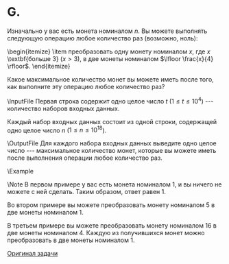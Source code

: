 <h1> G. </h1>

Изначально у вас есть монета номиналом $n$. Вы можете выполнять следующую операцию любое количество раз (возможно, ноль):

\begin{itemize}
\item преобразовать одну монету номиналом $x$, где $x$ \textbf{больше $3$} ($x>3$), в две монеты номиналом $\lfloor \frac{x}{4} \rfloor$.
\end{itemize}

Какое максимальное количество монет вы можете иметь после того, как выполните эту операцию любое количество раз?

\InputFile
Первая строка содержит одно целое число $t$ ($1 \le t \le 10^4$) --- количество наборов входных данных.

Каждый набор входных данных состоит из одной строки, содержащей одно целое число $n$ ($1 \le n \le 10^{18}$).

\OutputFile
Для каждого набора входных данных выведите одно целое число --- максимальное количество монет, которые вы можете иметь после выполнения операции любое количество раз.

\Example

\Note
В первом примере у вас есть монета номиналом $1$, и вы ничего не можете с ней сделать. Таким образом, ответ равен $1$.

Во втором примере вы можете преобразовать монету номиналом $5$ в две монеты номиналом $1$.

В третьем примере вы можете преобразовать монету номиналом $16$ в две монеты номиналом $4$. Каждую из получившихся монет можно преобразовать в две монеты номиналом $1$.


[Оригинал задачи](https://codeforces.com/contest/2043/problem/A)
